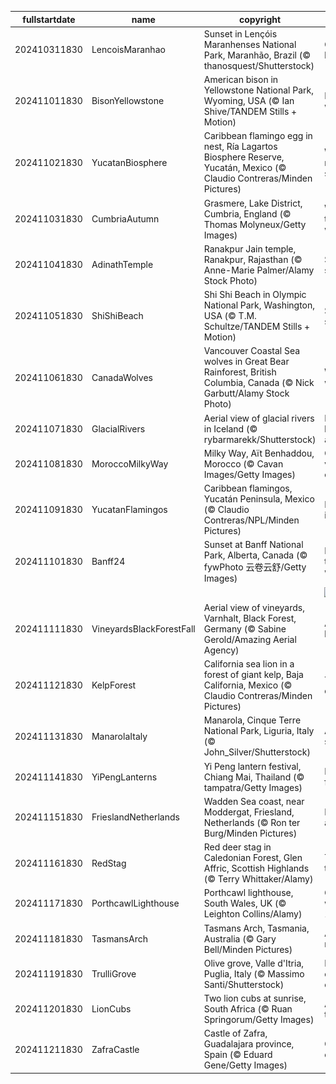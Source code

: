 |fullstartdate|name|copyright|title|image|
|--|--|--|--|--|
202410311830|LencoisMaranhao|Sunset in Lençóis Maranhenses National Park, Maranhão, Brazil (© thanosquest/Shutterstock)|Otherworldly beauty|![](/en-IN/2024/11/202410311830LencoisMaranhao.jpg)|
202411011830|BisonYellowstone|American bison in Yellowstone National Park, Wyoming, USA (© Ian Shive/TANDEM Stills + Motion)|Mighty and wild|![](/en-IN/2024/11/202411011830BisonYellowstone.jpg)|
202411021830|YucatanBiosphere|Caribbean flamingo egg in nest, Ría Lagartos Biosphere Reserve, Yucatán, Mexico (© Claudio Contreras/Minden Pictures)|Where nature meets sustainability|![](/en-IN/2024/11/202411021830YucatanBiosphere.jpg)|
202411031830|CumbriaAutumn|Grasmere, Lake District, Cumbria, England (© Thomas Molyneux/Getty Images)|Worth a thousand words|![](/en-IN/2024/11/202411031830CumbriaAutumn.jpg)|
202411041830|AdinathTemple|Ranakpur Jain temple, Ranakpur, Rajasthan (© Anne-Marie Palmer/Alamy Stock Photo)|Sanctuary of serenity|![](/en-IN/2024/11/202411041830AdinathTemple.jpg)|
202411051830|ShiShiBeach|Shi Shi Beach in Olympic National Park, Washington, USA (© T.M. Schultze/TANDEM Stills + Motion)|Shades of sunset|![](/en-IN/2024/11/202411051830ShiShiBeach.jpg)|
202411061830|CanadaWolves|Vancouver Coastal Sea wolves in Great Bear Rainforest, British Columbia, Canada (© Nick Garbutt/Alamy Stock Photo)|Wolves in the wild|![](/en-IN/2024/11/202411061830CanadaWolves.jpg)|
202411071830|GlacialRivers|Aerial view of glacial rivers in Iceland (© rybarmarekk/Shutterstock)|From the land of fire and ice|![](/en-IN/2024/11/202411071830GlacialRivers.jpg)|
202411081830|MoroccoMilkyWay|Milky Way, Aït Benhaddou, Morocco (© Cavan Images/Getty Images)|Cosmic views over earthly hues|![](/en-IN/2024/11/202411081830MoroccoMilkyWay.jpg)|
202411091830|YucatanFlamingos|Caribbean flamingos, Yucatán Peninsula, Mexico (© Claudio Contreras/NPL/Minden Pictures)|Flamboyance in flight|![](/en-IN/2024/11/202411091830YucatanFlamingos.jpg)|
202411101830|Banff24|Sunset at Banff National Park, Alberta, Canada (© fywPhoto 云卷云舒/Getty Images)|First flakes in the wilderness|![](/en-IN/2024/11/202411101830Banff24.jpg)|
||||![](/en-IN/2024/11/.jpg)|
202411111830|VineyardsBlackForestFall|Aerial view of vineyards, Varnhalt, Black Forest, Germany (© Sabine Gerold/Amazing Aerial Agency)|A proud heritage|![](/en-IN/2024/11/202411111830VineyardsBlackForestFall.jpg)|
202411121830|KelpForest|California sea lion in a forest of giant kelp, Baja California, Mexico (© Claudio Contreras/Minden Pictures)|The lion king of the sea|![](/en-IN/2024/11/202411121830KelpForest.jpg)|
202411131830|ManarolaItaly|Manarola, Cinque Terre National Park, Liguria, Italy (© John_Silver/Shutterstock)|A cliffside story|![](/en-IN/2024/11/202411131830ManarolaItaly.jpg)|
202411141830|YiPengLanterns|Yi Peng lantern festival, Chiang Mai, Thailand (© tampatra/Getty Images)|Hope takes flight|![](/en-IN/2024/11/202411141830YiPengLanterns.jpg)|
202411151830|FrieslandNetherlands|Wadden Sea coast, near Moddergat, Friesland, Netherlands (© Ron ter Burg/Minden Pictures)|Mud, sea and sky|![](/en-IN/2024/11/202411151830FrieslandNetherlands.jpg)|
202411161830|RedStag|Red deer stag in Caledonian Forest, Glen Affric, Scottish Highlands (© Terry Whittaker/Alamy)|The 'hart' of the Highland|![](/en-IN/2024/11/202411161830RedStag.jpg)|
202411171830|PorthcawlLighthouse|Porthcawl lighthouse, South Wales, UK (© Leighton Collins/Alamy)|Guiding the way since 1860|![](/en-IN/2024/11/202411171830PorthcawlLighthouse.jpg)|
202411181830|TasmansArch|Tasmans Arch, Tasmania, Australia (© Gary Bell/Minden Pictures)|An arch that rocks|![](/en-IN/2024/11/202411181830TasmansArch.jpg)|
202411191830|TrulliGrove|Olive grove, Valle d'Itria, Puglia, Italy (© Massimo Santi/Shutterstock)|Many centuries of olive trees|![](/en-IN/2024/11/202411191830TrulliGrove.jpg)|
202411201830|LionCubs|Two lion cubs at sunrise, South Africa (© Ruan Springorum/Getty Images)|A look over the shoulder|![](/en-IN/2024/11/202411201830LionCubs.jpg)|
202411211830|ZafraCastle|Castle of Zafra, Guadalajara province, Spain (© Eduard Gene/Getty Images)|Castle on a crag|![](/en-IN/2024/11/202411211830ZafraCastle.jpg)|
